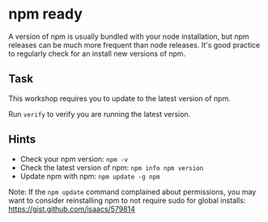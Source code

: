 # npm ready


A version of npm is usually bundled with your node installation, but npm releases
can be much more frequent than node releases. It's good practice to
regularly check for an install new versions of npm.

## Task

This workshop requires you to update to the latest version of npm.

Run `verify` to verify you are running the latest version.

## Hints

* Check your npm version: `npm -v`
* Check the latest version of npm: `npm info npm version`
* Update npm with npm: `npm update -g npm`

Note: If the `npm update` command complained about permissions, you may
want to consider reinstalling npm to not require sudo for global
installs: https://gist.github.com/isaacs/579814
